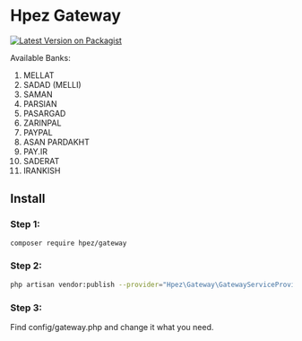 # Hpez Gateway

[![Latest Version on Packagist](https://img.shields.io/packagist/v/Hpez/gateway.svg?style=flat-square)](https://packagist.org/packages/Hpez/gateway)


Available Banks:
 1. MELLAT
 2. SADAD (MELLI)
 3. SAMAN
 4. PARSIAN
 5. PASARGAD
 6. ZARINPAL
 7. PAYPAL
 8. ASAN PARDAKHT
 9. PAY.IR
10. SADERAT
11. IRANKISH
 
## Install
 
### Step 1:

``` bash
composer require hpez/gateway
```

### Step 2:

``` bash
php artisan vendor:publish --provider="Hpez\Gateway\GatewayServiceProvider"
```
 
### Step 3:

Find config/gateway.php and change it what you need.

